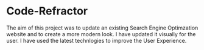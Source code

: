# Code-Refractor
The aim of this project was to update an existing Search Engine Optimzation website and to create a more modern look.
I have updated it visually for the user.
I have used the latest technlogies to improve the User Experience.

